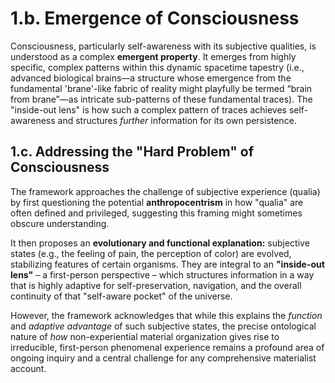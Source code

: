 # **1.b. Emergence of Consciousness**

Consciousness, particularly self-awareness with its subjective qualities, is understood as a complex **emergent property**. It emerges from highly specific, complex patterns within this dynamic spacetime tapestry (i.e., advanced biological brains—a structure whose emergence from the fundamental 'brane'-like fabric of reality might playfully be termed “brain from brane”—as intricate sub-patterns of these fundamental traces). The "inside-out lens" is how such a complex pattern of traces achieves self-awareness and structures *further* information for its own persistence.

## **1.c. Addressing the "Hard Problem" of Consciousness**

The framework approaches the challenge of subjective experience (qualia) by first questioning the potential **anthropocentrism** in how "qualia" are often defined and privileged, suggesting this framing might sometimes obscure understanding.

It then proposes an **evolutionary and functional explanation:** subjective states (e.g., the feeling of pain, the perception of color) are evolved, stabilizing features of certain organisms. They are integral to an **"inside-out lens"** – a first-person perspective – which structures information in a way that is highly adaptive for self-preservation, navigation, and the overall continuity of that "self-aware pocket" of the universe.

However, the framework acknowledges that while this explains the *function* and *adaptive advantage* of such subjective states, the precise ontological nature of *how* non-experiential material organization gives rise to irreducible, first-person phenomenal experience remains a profound area of ongoing inquiry and a central challenge for any comprehensive materialist account.